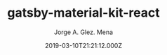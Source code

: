 ---
title: gatsby-material-kit-react
github: https://github.com/WebCu/gatsby-material-kit-react
demo: https://amazing-jones-e61bda.netlify.app/
author: Jorge A. Glez. Mena
ssg:
  - Gatsby
cms:
  - Markdown
date: 2019-03-10T21:21:12.000Z
description: Adapt Material Kit React to Gatsby
draft: true
publish_date: '2019-03-10T21:21:12Z'
update_date: '2021-04-27T21:30:04Z'
github_star: 85
github_fork: 37
---